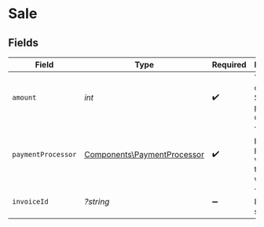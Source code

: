 # Sale


## Fields

| Field                                                                      | Type                                                                       | Required                                                                   | Description                                                                |
| -------------------------------------------------------------------------- | -------------------------------------------------------------------------- | -------------------------------------------------------------------------- | -------------------------------------------------------------------------- |
| `amount`                                                                   | *int*                                                                      | :heavy_check_mark:                                                         | The amount of the sale. Should be passed in cents.                         |
| `paymentProcessor`                                                         | [Components\PaymentProcessor](../../Models/Components/PaymentProcessor.md) | :heavy_check_mark:                                                         | The payment processor via which the sale was made.                         |
| `invoiceId`                                                                | *?string*                                                                  | :heavy_minus_sign:                                                         | The invoice ID of the sale.                                                |